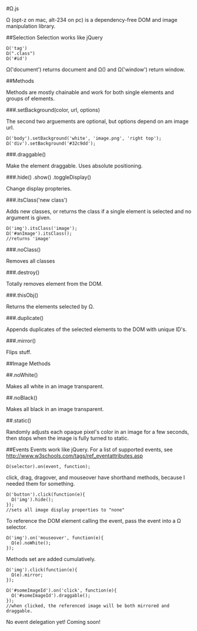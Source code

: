 #Ω.js

Ω (opt-z on mac, alt-234 on pc) is a dependency-free DOM and image manipulation library. 

##Selection
Selection works like jQuery

```
Ω('tag')
Ω(".class")
Ω('#id')
```

Ω('document') returns document and Ω() and Ω('window') return window.

##Methods

Methods are mostly chainable and work for both single elements and groups of elements. 

###.setBackground(color, url, options)

The second two arguements are optional, but options depend on am image url.

```
Ω('body').setBackground('white', 'image.png', 'right top');
Ω('div').setBackground('#32c9dd');
```

###.draggable()

Make the element draggable. Uses absolute positioning.

###.hide() .show() .toggleDisplay()

Change display propteries.

###.itsClass('new class')

Adds new classes, or returns the class if a single element is selected and no argument is given.

```
Ω('img').itsClass('image');
Ω('#anImage').itsClass();
//returns 'image'
```
###.noClass()

Removes all classes

###.destroy()

Totally removes element from the DOM.

###.thisObj()

Returns the elements selected by Ω.

###.duplicate()

Appends duplicates of the selected elements to the DOM with unique ID's.

###.mirror()

Flips stuff.

##Image Methods

##.noWhite()

Makes all white in an image transparent.

##.noBlack()

Makes all black in an image transparent.

##.static()

Randomly adjusts each opaque pixel's color in an image for a few seconds, then stops when the image is fully turned to static.

##Events
Events work like jQuery. For a list of supported events, see http://www.w3schools.com/tags/ref_eventattributes.asp

```
Ω(selector).on(event, function);
```

click, drag, dragover, and mouseover have shorthand methods, because I needed them for something. 

```
Ω('button').click(function(e){
  Ω('img').hide();
});
//sets all image display properties to "none"
```
To reference the DOM element calling the event, pass the event into a Ω selector.

```
Ω('img').on('mouseover', function(e){
  Ω(e).noWhite();
});
```

Methods set are added cumulatively.

```
Ω('img').click(function(e){
  Ω(e).mirror;
});

Ω('#someImageId').on('click', function(e){
  Ω('#someImageId').draggable();
});
//when clicked, the referenced image will be both mirrored and draggable.
```

No event delegation yet! Coming soon!












